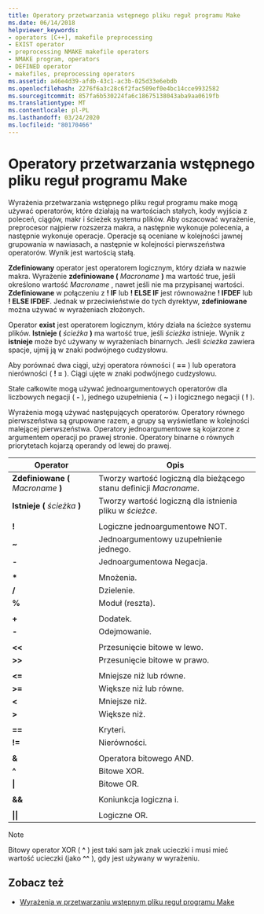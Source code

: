 ```yaml
---
title: Operatory przetwarzania wstępnego pliku reguł programu Make
ms.date: 06/14/2018
helpviewer_keywords:
- operators [C++], makefile preprocessing
- EXIST operator
- preprocessing NMAKE makefile operators
- NMAKE program, operators
- DEFINED operator
- makefiles, preprocessing operators
ms.assetid: a46e4d39-afdb-43c1-ac3b-025d33e6ebdb
ms.openlocfilehash: 2276f6a3c28c6f2fac509ef0e4bc14cce9932582
ms.sourcegitcommit: 857fa6b530224fa6c18675138043aba9aa0619fb
ms.translationtype: MT
ms.contentlocale: pl-PL
ms.lasthandoff: 03/24/2020
ms.locfileid: "80170466"
---
```

# <a name="makefile-preprocessing-operators"></a>Operatory przetwarzania wstępnego pliku reguł programu Make

Wyrażenia przetwarzania wstępnego pliku reguł programu make mogą używać operatorów, które działają na wartościach stałych, kody wyjścia z poleceń, ciągów, makr i ścieżek systemu plików. Aby oszacować wyrażenie, preprocesor najpierw rozszerza makra, a następnie wykonuje polecenia, a następnie wykonuje operacje. Operacje są oceniane w kolejności jawnej grupowania w nawiasach, a następnie w kolejności pierwszeństwa operatorów. Wynik jest wartością stałą.

**Zdefiniowany** operator jest operatorem logicznym, który działa w nazwie makra. Wyrażenie **zdefiniowane (** _Macroname_ **)** ma wartość true, jeśli określono wartość *Macroname* , nawet jeśli nie ma przypisanej wartości. **Zdefiniowane** w połączeniu z **! IF** lub **! ELSE IF** jest równoważne **! IFDEF** lub **! ELSE IFDEF**. Jednak w przeciwieństwie do tych dyrektyw, **zdefiniowane** można używać w wyrażeniach złożonych.

Operator **exist** jest operatorem logicznym, który działa na ścieżce systemu plików. **Istnieje (** _ścieżka_ **)** ma wartość true, jeśli *ścieżka* istnieje. Wynik z **istnieje** może być używany w wyrażeniach binarnych. Jeśli *ścieżka* zawiera spacje, ujmij ją w znaki podwójnego cudzysłowu.

Aby porównać dwa ciągi, użyj operatora równości ( **==** ) lub operatora nierówności ( **! =** ). Ciągi ujęte w znaki podwójnego cudzysłowu.

Stałe całkowite mogą używać jednoargumentowych operatorów dla liczbowych negacji ( **-** ), jednego uzupełnienia ( **~** ) i logicznego negacji ( **!** ).

Wyrażenia mogą używać następujących operatorów. Operatory równego pierwszeństwa są grupowane razem, a grupy są wyświetlane w kolejności malejącej pierwszeństwa. Operatory jednoargumentowe są kojarzone z argumentem operacji po prawej stronie. Operatory binarne o równych priorytetach kojarzą operandy od lewej do prawej.

|Operator|Opis|
|--------------|-----------------|
|**Zdefiniowane (** *Macroname* **)**|Tworzy wartość logiczną dla bieżącego stanu definicji *Macroname*.|
|**Istnieje (** *ścieżka* **)**|Tworzy wartość logiczną dla istnienia pliku w *ścieżce*.|
|||
|**!**|Logiczne jednoargumentowe NOT.|
|**~**|Jednoargumentowy uzupełnienie jednego.|
|**-**|Jednoargumentowa Negacja.|
|||
|**&#42;**|Mnożenia.|
|**/**|Dzielenie.|
|**%**|Moduł (reszta).|
|||
|**+**|Dodatek.|
|**-**|Odejmowanie.|
|||
|**\<\<**|Przesunięcie bitowe w lewo.|
|**>>**|Przesunięcie bitowe w prawo.|
|||
|**\<=**|Mniejsze niż lub równe.|
|**>=**|Większe niż lub równe.|
|**\<**|Mniejsze niż.|
|**>**|Większe niż.|
|||
|**==**|Kryteri.|
|**!=**|Nierówności.|
|||
|**&**|Operatora bitowego AND.|
|**^**|Bitowe XOR.|
|**&#124;**|Bitowe OR.|
|||
|**&&**|Koniunkcja logiczna i.|
|||
|**&#124;&#124;**|Logiczne OR.|

> [!NOTE]
> Bitowy operator XOR ( **^** ) jest taki sam jak znak ucieczki i musi mieć wartość ucieczki (jako **^^** ), gdy jest używany w wyrażeniu.

## <a name="see-also"></a>Zobacz też

- [Wyrażenia w przetwarzaniu wstępnym pliku reguł programu Make](expressions-in-makefile-preprocessing.md)
